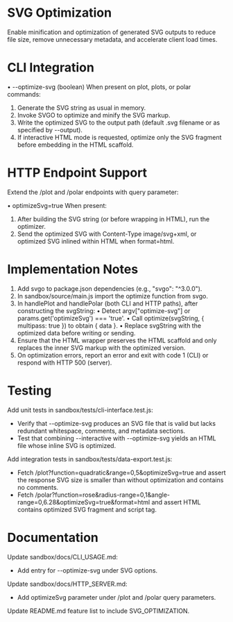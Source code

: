 # SVG Optimization

Enable minification and optimization of generated SVG outputs to reduce file size, remove unnecessary metadata, and accelerate client load times.

# CLI Integration

• --optimize-svg (boolean)
  When present on plot, plots, or polar commands:
  1. Generate the SVG string as usual in memory.
  2. Invoke SVGO to optimize and minify the SVG markup.
  3. Write the optimized SVG to the output path (default .svg filename or as specified by --output).
  4. If interactive HTML mode is requested, optimize only the SVG fragment before embedding in the HTML scaffold.

# HTTP Endpoint Support

Extend the /plot and /polar endpoints with query parameter:

• optimizeSvg=true
  When present:
  1. After building the SVG string (or before wrapping in HTML), run the optimizer.
  2. Send the optimized SVG with Content-Type image/svg+xml, or optimized SVG inlined within HTML when format=html.

# Implementation Notes

1. Add svgo to package.json dependencies (e.g., "svgo": "^3.0.0").
2. In sandbox/source/main.js import the optimize function from svgo.
3. In handlePlot and handlePolar (both CLI and HTTP paths), after constructing the svgString:
   • Detect argv["optimize-svg"] or params.get('optimizeSvg') === 'true'.
   • Call optimize(svgString, { multipass: true }) to obtain { data }.
   • Replace svgString with the optimized data before writing or sending.
4. Ensure that the HTML wrapper preserves the HTML scaffold and only replaces the inner SVG markup with the optimized version.
5. On optimization errors, report an error and exit with code 1 (CLI) or respond with HTTP 500 (server).

# Testing

Add unit tests in sandbox/tests/cli-interface.test.js:
  - Verify that --optimize-svg produces an SVG file that is valid but lacks redundant whitespace, comments, and metadata sections.
  - Test that combining --interactive with --optimize-svg yields an HTML file whose inline SVG is optimized.

Add integration tests in sandbox/tests/data-export.test.js:
  - Fetch /plot?function=quadratic&range=0,5&optimizeSvg=true and assert the response SVG size is smaller than without optimization and contains no <!-- --> comments.
  - Fetch /polar?function=rose&radius-range=0,1&angle-range=0,6.28&optimizeSvg=true&format=html and assert HTML contains optimized SVG fragment and script tag.

# Documentation

Update sandbox/docs/CLI_USAGE.md:
  - Add entry for --optimize-svg under SVG options.

Update sandbox/docs/HTTP_SERVER.md:
  - Add optimizeSvg parameter under /plot and /polar query parameters.

Update README.md feature list to include SVG_OPTIMIZATION.